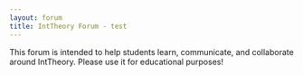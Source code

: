 ```yaml
---
layout: forum
title: IntTheory Forum - test
---
```


This forum is intended to help students learn, communicate, and collaborate around IntTheory. 
Please use it for educational purposes!
